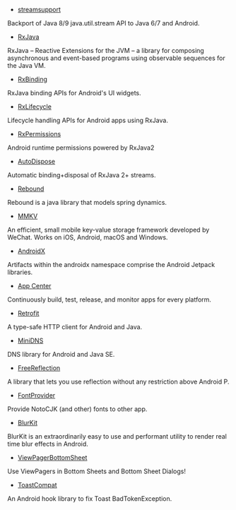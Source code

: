 
- [streamsupport](https://github.com/stefan-zobel/streamsupport)

Backport of Java 8/9 java.util.stream API to Java 6/7 and Android. 

- [RxJava](https://github.com/ReactiveX/RxJava)

RxJava – Reactive Extensions for the JVM – a library for composing asynchronous and event-based programs using observable sequences for the Java VM.

- [RxBinding](https://github.com/JakeWharton/RxBinding)

RxJava binding APIs for Android's UI widgets.

- [RxLifecycle](https://github.com/trello/RxLifecycle)

Lifecycle handling APIs for Android apps using RxJava.

- [RxPermissions](https://github.com/tbruyelle/RxPermissions)

Android runtime permissions powered by RxJava2

- [AutoDispose](https://github.com/uber/AutoDispose)

Automatic binding+disposal of RxJava 2+ streams.

- [Rebound](https://facebook.github.io/rebound/)

Rebound is a java library that models spring dynamics.

- [MMKV](https://github.com/Tencent/MMKV)

An efficient, small mobile key-value storage framework developed by WeChat. Works on iOS, Android, macOS and Windows.
- [AndroidX](https://developer.android.com/jetpack/androidx)

Artifacts within the androidx namespace comprise the Android Jetpack libraries.

- [App Center](https://appcenter.ms/apps)

Continuously build, test, release, and monitor apps for every platform.

- [Retrofit](https://square.github.io/retrofit/)

A type-safe HTTP client for Android and Java.

- [MiniDNS](https://github.com/MiniDNS/minidns)

DNS library for Android and Java SE.

- [FreeReflection](https://github.com/tiann/FreeReflection)

A library that lets you use reflection without any restriction above Android P.

- [FontProvider](https://github.com/RikkaApps/FontProvider)

Provide NotoCJK (and other) fonts to other app.

- [BlurKit](https://github.com/CameraKit/blurkit-android)

BlurKit is an extraordinarily easy to use and performant utility to render real time blur effects in Android.

- [ViewPagerBottomSheet](https://github.com/laenger/ViewPagerBottomSheet)

Use ViewPagers in Bottom Sheets and Bottom Sheet Dialogs!

- [ToastCompat](https://github.com/PureWriter/ToastCompat)

An Android hook library to fix Toast BadTokenException.


